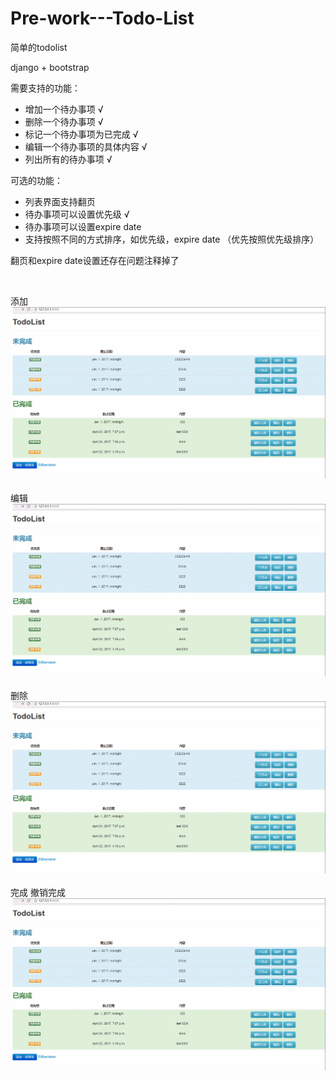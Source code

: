 # Pre-work---Todo-List
简单的todolist

django + bootstrap


需要支持的功能：

* 增加一个待办事项 √
* 删除一个待办事项 √
* 标记一个待办事项为已完成 √
* 编辑一个待办事项的具体内容 √
* 列出所有的待办事项 √

可选的功能：

* 列表界面支持翻页
* 待办事项可以设置优先级 √
* 待办事项可以设置expire date
* 支持按照不同的方式排序，如优先级，expire date  （优先按照优先级排序）


翻页和expire date设置还存在问题注释掉了

<br />

添加
![image](https://github.com/simpLeVannnnnnn/Pre-work---Todo-List/blob/master/gif/add.gif)
<br />
<br />
编辑
![image](https://github.com/simpLeVannnnnnn/Pre-work---Todo-List/blob/master/gif/delete.gif)
<br />
<br />
删除
![image](https://github.com/simpLeVannnnnnn/Pre-work---Todo-List/blob/master/gif/updata.gif)
<br />
<br />
完成 撤销完成
![image](https://github.com/simpLeVannnnnnn/Pre-work---Todo-List/blob/master/gif/finish.gif)
